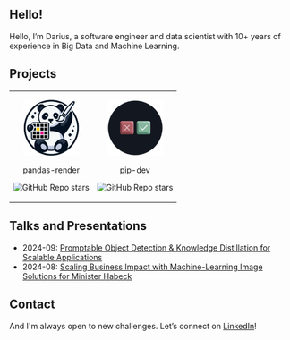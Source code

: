## Hello!

Hello, I’m Darius, a software engineer and data scientist with 10+ years of experience in Big Data and Machine Learning.

## Projects

<table>
  <tr>
    <td>
      <div align="center">
        <p>
          <a href="https://github.com/nok/pandas-render">
            <img src="https://raw.githubusercontent.com/nok/pandas-render/refs/heads/main/assets/pandas-render.png" height="100px"/>
          </a>
        </p>
        <p>pandas-render</p>
        <p>
          <img alt="GitHub Repo stars" src="https://img.shields.io/github/stars/nok/pandas-render">
        </p>
      </div>
    </td>
    <td>
      <div align="center">
        <p>
          <a href="https://github.com/nok/pip-dev">
            <img src="https://raw.githubusercontent.com/nok/pip-dev/refs/heads/main/assets/pip-dev-logo.png" height="100px"/>
          </a>
        </p>
        <p>pip-dev</p>
        <p>
          <img alt="GitHub Repo stars" src="https://img.shields.io/github/stars/nok/pip-dev">
        </p>
      </div>
    </td>
  </tr>
</table>


## Talks and Presentations

- 2024-09: [Promptable Object Detection & Knowledge Distillation for Scalable Applications](https://www.linkedin.com/posts/dmorawiec_speakeasy-activity-7238633887986249728-vJ2D?utm_source=share&utm_medium=member_desktop&rcm=ACoAABcp6rEBfRLWlk9RYQ9kYWCNCAtyyeRcS6Y)
- 2024-08: [Scaling Business Impact with Machine-Learning Image Solutions for Minister Habeck](https://www.linkedin.com/posts/dmorawiec_recently-our-federal-minister-for-economic-activity-7238626453871816704-1ErR?utm_source=share&utm_medium=member_desktop&rcm=ACoAABcp6rEBfRLWlk9RYQ9kYWCNCAtyyeRcS6Y)


## Contact

And I'm always open to new challenges. Let’s connect on [LinkedIn](https://www.linkedin.com/in/dmorawiec/)!
